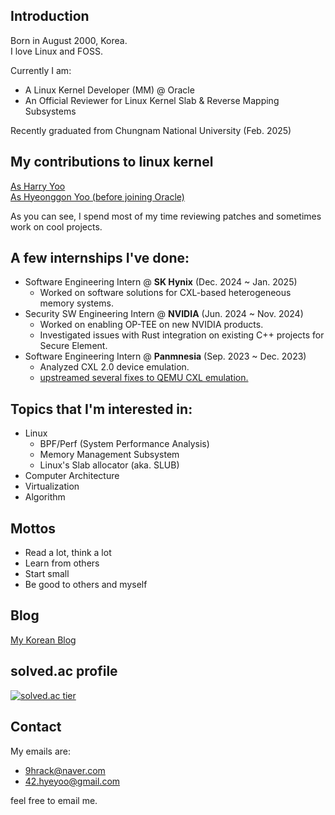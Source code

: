 ## Introduction

Born in August 2000, Korea.  
I love Linux and FOSS.  

Currently I am:
- A Linux Kernel Developer (MM) @ Oracle
- An Official Reviewer for Linux Kernel Slab & Reverse Mapping Subsystems

Recently graduated from Chungnam National University (Feb. 2025)

## My contributions to linux kernel

[As Harry Yoo](https://lwn.net/ksdb/developers/show?dev=36768)  
[As Hyeonggon Yoo (before joining Oracle)](https://lwn.net/ksdb/developers/show?dev=2684)

As you can see, I spend most of my time reviewing patches and sometimes work on cool projects.

## A few internships I've done:
- Software Engineering Intern @ **SK Hynix** (Dec. 2024 ~ Jan. 2025)
  - Worked on software solutions for CXL-based heterogeneous memory systems.
- Security SW Engineering Intern @ **NVIDIA** (Jun. 2024 ~ Nov. 2024)
  - Worked on enabling OP-TEE on new NVIDIA products.
  - Investigated issues with Rust integration on existing C++ projects for Secure Element.
- Software Engineering Intern @ **Panmnesia** (Sep. 2023 ~ Dec. 2023)
  - Analyzed CXL 2.0 device emulation.
  - [upstreamed several fixes to QEMU CXL emulation.](https://gitlab.com/qemu-project/qemu/-/commits/master?search=Hyeonggon+Yoo)

## Topics that I'm interested in:  
  - Linux
    - BPF/Perf (System Performance Analysis)
    - Memory Management Subsystem
    - Linux's Slab allocator (aka. SLUB)
  - Computer Architecture
  - Virtualization
  - Algorithm

## Mottos
- Read a lot, think a lot
- Learn from others
- Start small
- Be good to others and myself

## Blog
[My Korean Blog](https://hyeyoo.com)  

## solved.ac profile
[![solved.ac tier](http://mazassumnida.wtf/api/v2/generate_badge?boj=hygoni)](https://solved.ac/hygoni)

## Contact

My emails are:
  - 9hrack@naver.com
  - 42.hyeyoo@gmail.com

feel free to email me.
